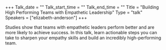 +++
Talk_date = ""
Talk_start_time = ""
Talk_end_time = ""
Title = "Building High Performing Teams with Empathetic Leadership"
Type = "talk"
Speakers = ["elizabeth-anderson"]
+++

Studies show that teams with empathetic leaders perform better and are more likely to achieve success. In this talk, learn actionable steps you can take to sharpen your empathy skills and build an incredibly high-performing team.
